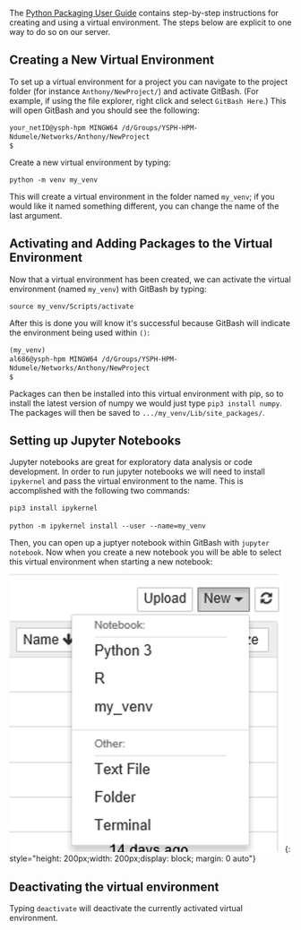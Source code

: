 The [Python Packaging User Guide](https://packaging.python.org/en/latest/guides/installing-using-pip-and-virtual-environments/) contains step-by-step instructions for creating and using a virtual environment. The steps below are explicit to one way to do so on our server.

## Creating a New Virtual Environment

To set up a virtual environment for a project you can navigate to the project folder (for instance `Anthony/NewProject/`) and activate GitBash. (For example, if using the file explorer, right click and select `GitBash Here`.) This will open GitBash and you should see the following:

```
your_netID@ysph-hpm MINGW64 /d/Groups/YSPH-HPM-Ndumele/Networks/Anthony/NewProject
$
```

Create a new virtual environment by typing:

```
python -m venv my_venv
```

This will create a virtual environment in the folder named `my_venv`; if you would like it named something different, you can change the name of the last argument.

## Activating and Adding Packages to the Virtual Environment
Now that a virtual environment has been created, we can activate the virtual environment (named `my_venv`) with GitBash by typing:

```
source my_venv/Scripts/activate
```

After this is done you will know it's successful because GitBash will indicate the environment being used within `()`:

```
(my_venv)
al686@ysph-hpm MINGW64 /d/Groups/YSPH-HPM-Ndumele/Networks/Anthony/NewProject
$
```

Packages can then be installed into this virtual environment with pip, so to install the latest version of numpy we would just type `pip3 install numpy`. The packages will then be saved to `.../my_venv/Lib/site_packages/`.

## Setting up Jupyter Notebooks
Jupyter notebooks are great for exploratory data analysis or code development. In order to run jupyter notebooks we will need to install `ipykernel` and pass the virtual environment to the name. This is accomplished with the following two commands:

```
pip3 install ipykernel

python -m ipykernel install --user --name=my_venv
```

Then, you can open up a juptyer notebook within GitBash with `jupyter notebook`. Now when you create a new notebook you will be able to select this virtual environment when starting a new notebook:

![Selecting an environment for a jupyter notebook](../../images/jupyter_venv.png){: style="height: 200px;width: 200px;display: block; margin: 0 auto"}

## Deactivating the virtual environment
Typing `deactivate` will deactivate the currently activated virtual environment.
